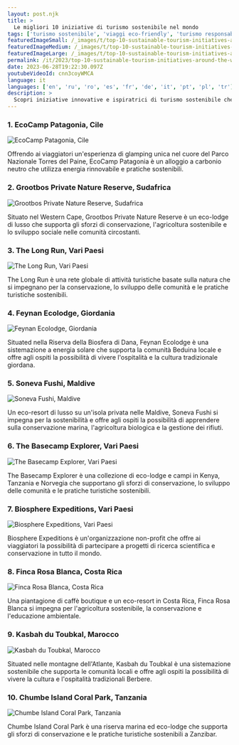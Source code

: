```yaml
---
layout: post.njk
title: >
  Le migliori 10 iniziative di turismo sostenibile nel mondo
tags: ['turismo sostenibile', 'viaggi eco-friendly', 'turismo responsabile']
featuredImageSmall: /_images/t/top-10-sustainable-tourism-initiatives-around-the-world-cover-it-small.webp
featuredImageMedium: /_images/t/top-10-sustainable-tourism-initiatives-around-the-world-cover-it-medium.webp
featuredImageLarge: /_images/t/top-10-sustainable-tourism-initiatives-around-the-world-cover-it-large.webp
permalink: /it/2023/top-10-sustainable-tourism-initiatives-around-the-world.html
date: 2023-06-28T19:22:30.097Z
youtubeVideoId: cnn3coyWMCA
language: it
languages: ['en', 'ru', 'ro', 'es', 'fr', 'de', 'it', 'pt', 'pl', 'tr']
description: >
  Scopri iniziative innovative e ispiratrici di turismo sostenibile che stanno avendo un impatto positivo sull'ambiente, sulle comunità locali e sulle economie.
---
```


### 1. EcoCamp Patagonia, Cile

![EcoCamp Patagonia, Cile](/_images/6/6742a48f96c88586b06b2ab37911b32c-medium.webp)

Offrendo ai viaggiatori un'esperienza di glamping unica nel cuore del Parco Nazionale Torres del Paine, EcoCamp Patagonia è un alloggio a carbonio neutro che utilizza energia rinnovabile e pratiche sostenibili.

### 2. Grootbos Private Nature Reserve, Sudafrica

![Grootbos Private Nature Reserve, Sudafrica](/_images/e/eaa5ee72ded658f4fe36e7e80eb86388-medium.webp)

Situato nel Western Cape, Grootbos Private Nature Reserve è un eco-lodge di lusso che supporta gli sforzi di conservazione, l'agricoltura sostenibile e lo sviluppo sociale nelle comunità circostanti.

### 3. The Long Run, Vari Paesi

![The Long Run, Vari Paesi](/_images/a/a8e0d75c5a7c51b8a4ad54f9e1f554e0-medium.webp)

The Long Run è una rete globale di attività turistiche basate sulla natura che si impegnano per la conservazione, lo sviluppo delle comunità e le pratiche turistiche sostenibili.

### 4. Feynan Ecolodge, Giordania

![Feynan Ecolodge, Giordania](/_images/d/ddfabdc4df390bff957d944b3e811414-medium.webp)

Situated nella Riserva della Biosfera di Dana, Feynan Ecolodge è una sistemazione a energia solare che supporta la comunità Beduina locale e offre agli ospiti la possibilità di vivere l'ospitalità e la cultura tradizionale giordana.

### 5. Soneva Fushi, Maldive

![Soneva Fushi, Maldive](/_images/6/668992ebbfe5ee583aff7d04bd2a09a1-medium.webp)

Un eco-resort di lusso su un'isola privata nelle Maldive, Soneva Fushi si impegna per la sostenibilità e offre agli ospiti la possibilità di apprendere sulla conservazione marina, l'agricoltura biologica e la gestione dei rifiuti.

### 6. The Basecamp Explorer, Vari Paesi

![The Basecamp Explorer, Vari Paesi](/_images/b/bd3adc37b01691298578cc711869b1fd-medium.webp)

The Basecamp Explorer è una collezione di eco-lodge e campi in Kenya, Tanzania e Norvegia che supportano gli sforzi di conservazione, lo sviluppo delle comunità e le pratiche turistiche sostenibili.

### 7. Biosphere Expeditions, Vari Paesi

![Biosphere Expeditions, Vari Paesi](/_images/6/6186348288586145c4610e3043c1636c-medium.webp)

Biosphere Expeditions è un'organizzazione non-profit che offre ai viaggiatori la possibilità di partecipare a progetti di ricerca scientifica e conservazione in tutto il mondo.

### 8. Finca Rosa Blanca, Costa Rica

![Finca Rosa Blanca, Costa Rica](/_images/7/7d179226bce9e5e47c1b793d728f85da-medium.webp)

Una piantagione di caffè boutique e un eco-resort in Costa Rica, Finca Rosa Blanca si impegna per l'agricoltura sostenibile, la conservazione e l'educazione ambientale.

### 9. Kasbah du Toubkal, Marocco

![Kasbah du Toubkal, Marocco](/_images/2/2374792ac83930efe883ea544bf61a2a-medium.webp)

Situated nelle montagne dell'Atlante, Kasbah du Toubkal è una sistemazione sostenibile che supporta le comunità locali e offre agli ospiti la possibilità di vivere la cultura e l'ospitalità tradizionali Berbere.

### 10. Chumbe Island Coral Park, Tanzania

![Chumbe Island Coral Park, Tanzania](/_images/0/0d49c7b70e08423e8e1518e3e8102dd5-medium.webp)

Chumbe Island Coral Park è una riserva marina ed eco-lodge che supporta gli sforzi di conservazione e le pratiche turistiche sostenibili a Zanzibar.


